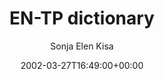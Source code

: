 ---
title: 'EN-TP dictionary'
posts: 1
hash: 't4'
author: 'Sonja Elen Kisa'
date: 2002-03-27T16:49:00+00:00
sources:
  - http://forums.tokipona.org/viewtopic.php%3Ft=4.html
---